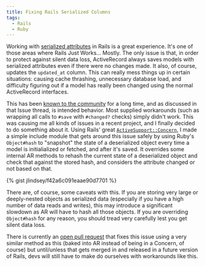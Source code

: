 ```yaml
---
title: Fixing Rails Serialized Columns
tags:
  - Rails
  - Ruby
---
```


Working with [serialized attributes][1] in Rails is a great experience. It's one of those areas where Rails 
Just Works... Mostly. The only issue is that, in order to protect against silent data loss, ActiveRecord 
always saves models with serialized attributes even if there were no changes made. It also, of course, updates 
the `updated_at` column. This can really mess things up in certain situations: causing cache thrashing, 
unnecessary database load, and difficulty figuring out if a model has really been changed using the normal 
ActiveRecord interfaces.

This has been [known to the community][2] for a long time, and as discussed in that Issue thread, is intended 
behavior. Most supplied workarounds (such as wrapping all calls to `#save` with `#changed?` checks) simply 
didn't work. This was causing me all kinds of issues in a recent project, and I finally decided to do 
something about it.  Using Rails' great [`ActiveSupport::Concern`][3], I made a simple include module that 
gets around this issue safely by using Ruby's `Object#hash` to "snapshot" the state of a deserialized object 
every time a model is initialialized or fetched, and after it's saved. It overrides some internal AR methods 
to rehash the current state of a deserialized object and check that against the stored hash, and considers the 
attribute changed or not based on that.

{% gist jlindsey/f42a6c091eaae90d7701 %}

There are, of course, some caveats with this. If you are storing very large or deeply-nested objects as 
serialized data (especially if you have a high number of data reads and writes), this may introduce a 
significant slowdown as AR will have to hash all those objects. If you are overriding `Object#hash` for any 
reason, you should tread very carefully lest you get silent data loss.

There is currently an [open pull request][4] that fixes this issue using a very similar method as this (baked 
into AR instead of being in a Concern, of course) but until/unless that gets merged in and released in a 
future version of Rails, devs will still have to make do ourselves with workarounds like this.

[1]: http://apidock.com/rails/ActiveRecord/AttributeMethods/Serialization/ClassMethods/serialize
[2]: https://github.com/rails/rails/issues/8328
[3]: http://api.rubyonrails.org/classes/ActiveSupport/Concern.html
[4]: https://github.com/rails/rails/pull/15458

